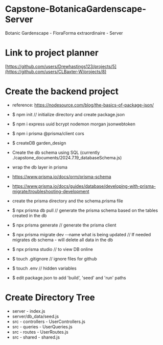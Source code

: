 # Capstone-BotanicaGardenscape-Server

Botanic Gardenscape - FloraForma extraordinaire - Server

# Link to project planner

[https://github.com/users/Drewhastings123/projects/5](https://github.com/users/CLBaxter-W/projects/8)

# Create the backend project

* reference: https://nodesource.com/blog/the-basics-of-package-json/
* $ npm init  // initialize directory and create package.json
* $ npm i express uuid bcrypt nodemon morgan jsonwebtoken
* $ npm i prisma @prisma/client cors

* $ createDB garden_design
* Create the db schema using SQL (currently ./capstone_documents/2024.7.19_databaseSchema.js)
* wrap the db layer in prisma
* https://www.prisma.io/docs/orm/prisma-schema
* https://www.prisma.io/docs/guides/database/developing-with-prisma-migrate/troubleshooting-development
* create the prisma directory and the schema.prisma file
* $ npx prisma db pull // generate the prisma schema based on the tables created in the db
* $ npx prisma generate // generate the prisma client

* $ npx prisma migrate dev  --name what is being updated      //  If needed migrates db schema - will delete all data in the db
* $ npx prisma studio // to view DB online

* $ touch .gitignore // ignore files for github
* $ touch .env // hidden variables
* $ edit package.json to add 'build', 'seed' and 'run' paths

# Create Directory Tree
* server - index.js
* server/db_data/seed.js
* src - controllers - UserControllers.js
* src - queries - UserQueries.js
* src - routes - UserRoutes.js
* src - shared - shared.js
